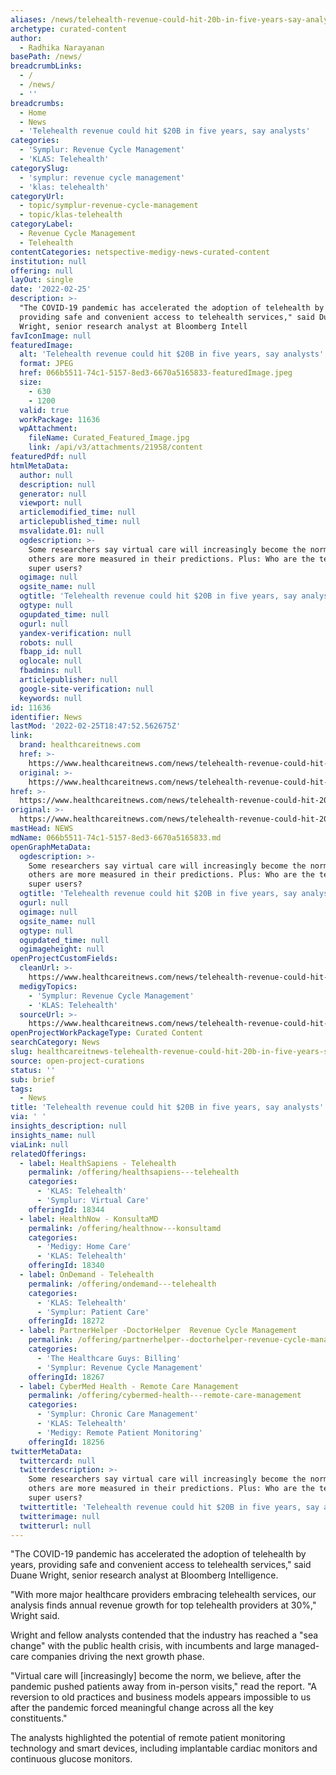 ```yaml
---
aliases: /news/telehealth-revenue-could-hit-20b-in-five-years-say-analysts
archetype: curated-content
author:
  - Radhika Narayanan
basePath: /news/
breadcrumbLinks:
  - /
  - /news/
  - ''
breadcrumbs:
  - Home
  - News
  - 'Telehealth revenue could hit $20B in five years, say analysts'
categories:
  - 'Symplur: Revenue Cycle Management'
  - 'KLAS: Telehealth'
categorySlug:
  - 'symplur: revenue cycle management'
  - 'klas: telehealth'
categoryUrl:
  - topic/symplur-revenue-cycle-management
  - topic/klas-telehealth
categoryLabel:
  - Revenue Cycle Management
  - Telehealth
contentCategories: netspective-medigy-news-curated-content
institution: null
offering: null
layOut: single
date: '2022-02-25'
description: >-
  "The COVID-19 pandemic has accelerated the adoption of telehealth by years,
  providing safe and convenient access to telehealth services," said Duane
  Wright, senior research analyst at Bloomberg Intell
favIconImage: null
featuredImage:
  alt: 'Telehealth revenue could hit $20B in five years, say analysts'
  format: JPEG
  href: 066b5511-74c1-5157-8ed3-6670a5165833-featuredImage.jpeg
  size:
    - 630
    - 1200
  valid: true
  workPackage: 11636
  wpAttachment:
    fileName: Curated_Featured_Image.jpg
    link: /api/v3/attachments/21958/content
featuredPdf: null
htmlMetaData:
  author: null
  description: null
  generator: null
  viewport: null
  articlemodified_time: null
  articlepublished_time: null
  msvalidate.01: null
  ogdescription: >-
    Some researchers say virtual care will increasingly become the norm, while
    others are more measured in their predictions. Plus: Who are the telehealth
    super users?
  ogimage: null
  ogsite_name: null
  ogtitle: 'Telehealth revenue could hit $20B in five years, say analysts'
  ogtype: null
  ogupdated_time: null
  ogurl: null
  yandex-verification: null
  robots: null
  fbapp_id: null
  oglocale: null
  fbadmins: null
  articlepublisher: null
  google-site-verification: null
  keywords: null
id: 11636
identifier: News
lastMod: '2022-02-25T18:47:52.562675Z'
link:
  brand: healthcareitnews.com
  href: >-
    https://www.healthcareitnews.com/news/telehealth-revenue-could-hit-20b-five-years-say-analysts
  original: >-
    https://www.healthcareitnews.com/news/telehealth-revenue-could-hit-20b-five-years-say-analysts
href: >-
  https://www.healthcareitnews.com/news/telehealth-revenue-could-hit-20b-five-years-say-analysts
original: >-
  https://www.healthcareitnews.com/news/telehealth-revenue-could-hit-20b-five-years-say-analysts
mastHead: NEWS
mdName: 066b5511-74c1-5157-8ed3-6670a5165833.md
openGraphMetaData:
  ogdescription: >-
    Some researchers say virtual care will increasingly become the norm, while
    others are more measured in their predictions. Plus: Who are the telehealth
    super users?
  ogtitle: 'Telehealth revenue could hit $20B in five years, say analysts'
  ogurl: null
  ogimage: null
  ogsite_name: null
  ogtype: null
  ogupdated_time: null
  ogimageheight: null
openProjectCustomFields:
  cleanUrl: >-
    https://www.healthcareitnews.com/news/telehealth-revenue-could-hit-20b-five-years-say-analysts
  medigyTopics:
    - 'Symplur: Revenue Cycle Management'
    - 'KLAS: Telehealth'
  sourceUrl: >-
    https://www.healthcareitnews.com/news/telehealth-revenue-could-hit-20b-five-years-say-analysts
openProjectWorkPackageType: Curated Content
searchCategory: News
slug: healthcareitnews-telehealth-revenue-could-hit-20b-in-five-years-say-analysts
source: open-project-curations
status: ''
sub: brief
tags:
  - News
title: 'Telehealth revenue could hit $20B in five years, say analysts'
via: ' '
insights_description: null
insights_name: null
viaLink: null
relatedOfferings:
  - label: HealthSapiens - Telehealth
    permalink: /offering/healthsapiens---telehealth
    categories:
      - 'KLAS: Telehealth'
      - 'Symplur: Virtual Care'
    offeringId: 18344
  - label: HealthNow - KonsultaMD
    permalink: /offering/healthnow---konsultamd
    categories:
      - 'Medigy: Home Care'
      - 'KLAS: Telehealth'
    offeringId: 18340
  - label: OnDemand - Telehealth
    permalink: /offering/ondemand---telehealth
    categories:
      - 'KLAS: Telehealth'
      - 'Symplur: Patient Care'
    offeringId: 18272
  - label: PartnerHelper -DoctorHelper  Revenue Cycle Management
    permalink: /offering/partnerhelper--doctorhelper-revenue-cycle-management
    categories:
      - 'The Healthcare Guys: Billing'
      - 'Symplur: Revenue Cycle Management'
    offeringId: 18267
  - label: CyberMed Health - Remote Care Management
    permalink: /offering/cybermed-health---remote-care-management
    categories:
      - 'Symplur: Chronic Care Management'
      - 'KLAS: Telehealth'
      - 'Medigy: Remote Patient Monitoring'
    offeringId: 18256
twitterMetaData:
  twittercard: null
  twitterdescription: >-
    Some researchers say virtual care will increasingly become the norm, while
    others are more measured in their predictions. Plus: Who are the telehealth
    super users?
  twittertitle: 'Telehealth revenue could hit $20B in five years, say analysts'
  twitterimage: null
  twitterurl: null
---
```

<p>"The COVID-19 pandemic has accelerated the adoption of telehealth by years, providing safe and convenient access to telehealth services," said Duane Wright, senior research analyst at Bloomberg Intelligence.</p><p>"With more major healthcare providers embracing telehealth services, our analysis finds annual revenue growth for top telehealth providers at 30%," Wright said. &nbsp;</p><p>Wright and fellow analysts contended that the industry has reached a "sea change" with the public health crisis, with incumbents and large managed-care companies driving the next growth phase. &nbsp;</p><p>"Virtual care will [increasingly] become the norm, we believe, after the pandemic pushed patients away from in-person visits," read the report. "A reversion to old practices and business models appears impossible to us after the pandemic forced meaningful change across all the key constituents." &nbsp;</p><p>The analysts highlighted the potential of remote patient monitoring technology and smart devices, including implantable cardiac monitors and continuous glucose monitors. &nbsp;</p>